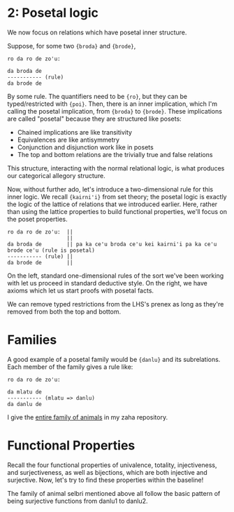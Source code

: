 # 2: Posetal logic

We now focus on relations which have posetal inner structure.

Suppose, for some two ``{broda}`` and ``{brode}``,

    ro da ro de zo'u:

    da broda de
    ----------- (rule)
    da brode de

By some rule. The quantifiers need to be ``{ro}``, but they can be
typed/restricted with ``{poi}``. Then, there is an inner implication, which
I'm calling the posetal implication, from ``{broda}`` to ``{brode}``. These
implications are called "posetal" because they are structured like posets:

* Chained implications are like transitivity
* Equivalences are like antisymmetry
* Conjunction and disjunction work like in posets
* The top and bottom relations are the trivially true and false relations

This structure, interacting with the normal relational logic, is what produces
our categorical allegory structure.

Now, without further ado, let's introduce a two-dimensional rule for this
inner logic. We recall ``{kairni'i}`` from set theory; the posetal logic is
exactly the logic of the lattice of relations that we introduced earlier.
Here, rather than using the lattice properties to build functional
properties, we'll focus on the poset properties.

    ro da ro de zo'u:  ||
                       ||
    da broda de        || pa ka ce'u broda ce'u kei kairni'i pa ka ce'u brode ce'u (rule is posetal)
    ----------- (rule) ||
    da brode de        ||

On the left, standard one-dimensional rules of the sort we've been working
with let us proceed in standard deductive style. On the right, we have axioms
which let us start proofs with posetal facts.

We can remove typed restrictions from the LHS's prenex as long as they're
removed from both the top and bottom.

# Families

A good example of a posetal family would be ``{danlu}`` and its subrelations.
Each member of the family gives a rule like:

    ro da ro de zo'u:

    da mlatu de
    ----------- (mlatu => danlu)
    da danlu de

I give the [entire family of
animals](https://github.com/MostAwesomeDude/zaha/tree/master/jbobau/danlu) in
my zaha repository.

# Functional Properties

Recall the four functional properties of univalence, totality, injectiveness,
and surjectiveness, as well as bijections, which are both injective and
surjective. Now, let's try to find these properties within the baseline!

The family of animal selbri mentioned above all follow the basic pattern of
being surjective functions from danlu1 to danlu2.
